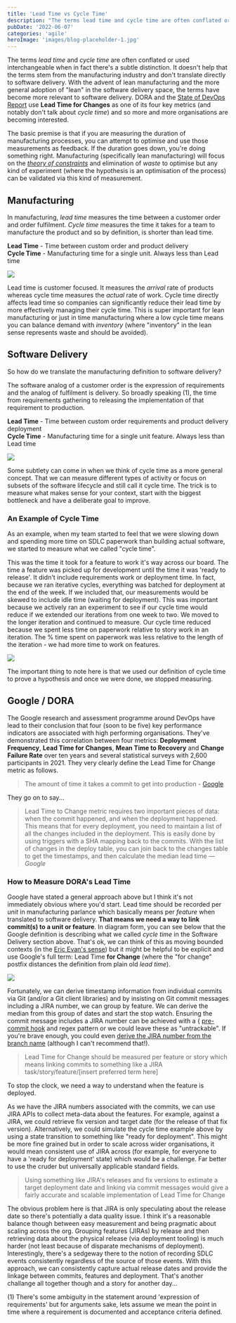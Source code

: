 ```yaml
---
title: 'Lead Time vs Cycle Time'
description: "The terms lead time and cycle time are often conflated or used interchangeable when in fact there’s a subtle distinction. It doesn’t help that the terms stem from the manufacturing industry and don’t translate directly to software delivery. With the advent of lean manufacturing and the more general adoption of “lean” in the software delivery space, the terms have become more relevant to software delivery. DORA and the State of DevOps Report use Lead Time for Changes as one of its four key metrics (and notably don’t talk about cycle time) and so more and more organisations are becoming interested."
pubDate: '2022-06-07'
categories: 'agile'
heroImage: 'images/blog-placeholder-1.jpg'
---
```


The terms _lead time_ and _cycle time_ are often conflated or used interchangeable when in fact there's a subtle distinction. It doesn't help that the terms stem from the manufacturing industry and don't translate directly to software delivery. With the advent of lean manufacturing and the more general adoption of "lean" in the software delivery space, the terms have become more relevant to software delivery. DORA and the [State of DevOps Report](https://services.google.com/fh/files/misc/state-of-devops-2021.pdf) use **Lead Time for Changes** as one of its four key metrics (and notably don't talk about _cycle time_) and so more and more organisations are becoming interested.

The basic premise is that if you are measuring the duration of manufacturing processes, you can attempt to optimise and use those measurements as feedback. If the duration goes down, you're doing something right. Manufacturing (specifically lean manufacturing) will focus on the _[theory of constraints](https://www.leanproduction.com/theory-of-constraints/)_ and elimination of _waste_ to optimise but any kind of experiment (where the hypothesis is an optimisation of the process) can be validated via this kind of measurement.

<!-- more -->

## Manufacturing

In manufacturing, _lead time_ measures the time between a customer order and order fulfilment. _Cycle time_ measures the time it takes for a team to manufacture the product and so by definition, is shorter than lead time.

**Lead Time** - Time between custom order and product delivery   
**Cycle Time** - Manufacturing time for a single unit. Always less than Lead time 

![](../images/leadtime_1.svg)

Lead time is customer focused. It measures the _arrival_ rate of products whereas cycle time measures the _actual_ rate of work. Cycle time directly affects lead time so companies can significantly reduce their lead time by more effectively managing their cycle time. This is super important for lean manufacturing or just in time manufacturing where a low cycle time means you can balance demand with _inventory_ (where "inventory" in the lean sense represents waste and should be avoided).

 
## Software Delivery

So how do we translate the manufacturing definition to software delivery?

The software analog of a customer order is the expression of requirements and the analog of fulfilment is delivery. So broadly speaking (1), the time from requirements gathering to releasing the implementation of that requirement to production.


**Lead Time** - Time between custom order requirements and product delivery deployment   
**Cycle Time** - Manufacturing time for a single unit feature. Always less than Lead time



![](../images/leadtime_2.svg)

Some subtlety can come in when we think of cycle time as a more general concept. That we can measure different types of activity or focus on subsets of the software lifecycle and still call it cycle time. The trick is to measure what makes sense for your context, start with the biggest bottleneck and have a deliberate goal to improve.


### An Example of Cycle Time

As an example, when my team started to feel that we were slowing down and spending more time on SDLC paperwork than building actual software, we started to measure what we called "cycle time".

This was the time it took for a feature to work it's way across our board. The time a feature was picked up for development until the time it was 'ready to release'. It didn't include requirements work or deployment time. In fact, because we ran iterative cycles, everything was batched for deployment at the end of the week. If we included that, our measurements would be skewed to include idle time (waiting for deployment). This was important because we actively ran an experiment to see if our cycle time would reduce if we extended our iterations from one week to two. We moved to the longer iteration and continued to measure. Our cycle time reduced because we spent less time on paperwork relative to story work in an iteration. The % time spent on paperwork was less relative to the length of the iteration - we had more time to work on features.

![](../images/leadtime_3.svg)

The important thing to note here is that we used our definition of cycle time to prove a hypothesis and once we were done, we stopped measuring.


## Google / DORA

The Google research and assessment programme around DevOps have lead to their conclusion that four (soon to be five) key performance indicators are associated with high performing organisations. They've demonstrated this correlation between four metrics: **Deployment Frequency**, **Lead Time for Changes**, **Mean Time to Recovery** and **Change Failure Rate** over ten years and several statistical surveys with 2,600 participants in 2021. They very clearly define the Lead Time for Change metric as follows.

> The amount of time it takes a commit to get into production - [Google](https://cloud.google.com/blog/products/devops-sre/using-the-four-keys-to-measure-your-devops-performance)

They go on to say... 

> Lead Time to Change metric requires two important pieces of data: when the commit happened, and when the deployment happened. This means that for every deployment, you need to maintain a list of all the changes included in the deployment. This is easily done by using triggers with a SHA mapping back to the commits. With the list of changes in the deploy table, you can join back to the changes table to get the timestamps, and then calculate the median lead time 
> — <cite>Google</cite>


### How to Measure DORA's Lead Time

Google have stated a general approach above but I think it's not immediately obvious where you'd start. Lead time should be recorded per _unit_ in manufacturing parlance which basically means per _feature_ when translated to software delivery. **That means we need a way to link commit(s) to a unit or feature**. In diagram form, you can see below that the Google definition is describing what we called _cycle time_ in the Software Delivery section above. That's ok, we can think of this as moving bounded contexts (in the [Eric Evan's sense](https://martinfowler.com/bliki/BoundedContext.html)) but it might be helpful to be explicit and use Google's full term: Lead Time **for Change** (where the "for change" postfix distances the definition from plain old _lead time_).

![](../images/leadtime_4.svg)

Fortunately, we can derive timestamp information from individual commits via Git (and/or a Git client libraries) and by insisting on Git commit messages including a JIRA number, we can group by feature. We can derive the median from this group of dates and start the stop watch. Ensuring the commit message includes a JIRA number can be achieved with a {
[pre-commit hook](https://www.atlassian.com/git/tutorials/git-hooks) and regex pattern or we could leave these as "untrackable". If you're brave enough, you could even [derive the JIRA number from the branch name](https://stackoverflow.com/questions/48170832/pre-commit-hook-to-check-for-jira-issue-key) (although I can't recommend that!).

> Lead Time for Change should be measured per feature or story which means linking commits to something like a JIRA task/story/feature/[insert preferred term here]

To stop the clock, we need a way to understand when the feature is deployed.

As we have the JIRA numbers associated with the commits, we can use JIRA APIs to collect meta-data about the features. For example, against a JIRA, we could retrieve fix version and target date (for the release of that fix version). Alternatively, we could simulate the cycle time example above by using a state transition to something like "ready for deployment". This might be more fine grained but in order to scale across wider organisations, it would mean consistent use of JIRA across (for example, for everyone to have a 'ready for deployment' state) which would be a challenge. Far better to use the cruder but universally applicable standard fields.

> Using something like JIRA's releases and fix versions to estimate a target deployment date and linking via commit messages would give a fairly accurate and scalable implementation of Lead Time for Change

The obvious problem here is that JIRA is only speculating about the release date so there's potentially a data quality issue. I think it's a reasonable balance though between easy measurement and being pragmatic about scaling across the org. Grouping features (JIRAs) by release and then retrieving data about the physical release (via deployment tooling) is much harder (not least because of disparate mechanisms of deployment). Interestingly, there's a sedgeway there to the notion of recording SDLC events consistently regardless of the source of those events. With this approach, we can consistently capture actual release dates and provide the linkage between commits, features and deployment. That's another challange all together though and a story for another day...



(1) There's some ambiguity in the statement around 'expression of requirements' but for arguments sake, lets assume we mean the point in time where a requirement is documented and acceptance criteria defined.